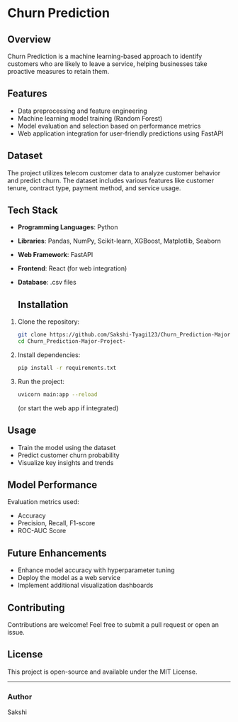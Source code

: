 # Churn Prediction

## Overview
Churn Prediction is a machine learning-based approach to identify customers who are likely to leave a service, helping businesses take proactive measures to retain them.

## Features
- Data preprocessing and feature engineering
- Machine learning model training (Random Forest)
- Model evaluation and selection based on performance metrics
- Web application integration for user-friendly predictions using FastAPI

## Dataset
The project utilizes telecom customer data to analyze customer behavior and predict churn. The dataset includes various features like customer tenure, contract type, payment method, and service usage.

## Tech Stack
- **Programming Languages**: Python
- **Libraries**: Pandas, NumPy, Scikit-learn, XGBoost, Matplotlib, Seaborn
- **Web Framework**: FastAPI
- **Frontend**: React (for web integration)
- **Database**: .csv files

  ## Installation
1. Clone the repository:
   ```sh
   git clone https://github.com/Sakshi-Tyagi123/Churn_Prediction-Major-Project-.git
   cd Churn_Prediction-Major-Project-
   ```
2. Install dependencies:
   ```sh
   pip install -r requirements.txt
   ```
3. Run the project:
   ```sh
   uvicorn main:app --reload
   ```
   (or start the web app if integrated)

## Usage
- Train the model using the dataset
- Predict customer churn probability
- Visualize key insights and trends

## Model Performance
Evaluation metrics used:
- Accuracy
- Precision, Recall, F1-score
- ROC-AUC Score

## Future Enhancements
- Enhance model accuracy with hyperparameter tuning
- Deploy the model as a web service
- Implement additional visualization dashboards

## Contributing
Contributions are welcome! Feel free to submit a pull request or open an issue.

## License
This project is open-source and available under the MIT License.

---
### **Author**
Sakshi
